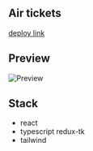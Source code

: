 ## Air tickets

[deploy link]()

## Preview

![Preview](assets/preview.png)

## Stack

-   react
-   typescript
    redux-tk
-   tailwind
